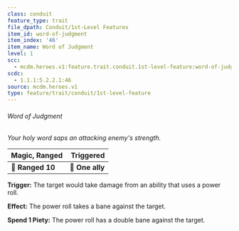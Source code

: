 ```yaml
---
class: conduit
feature_type: trait
file_dpath: Conduit/1st-Level Features
item_id: word-of-judgment
item_index: '46'
item_name: Word of Judgment
level: 1
scc:
  - mcdm.heroes.v1:feature.trait.conduit.1st-level-feature:word-of-judgment
scdc:
  - 1.1.1:5.2.2.1:46
source: mcdm.heroes.v1
type: feature/trait/conduit/1st-level-feature
---
```


###### Word of Judgment

*Your holy word saps an attacking enemy's strength.*

| **Magic, Ranged** |   **Triggered** |
| ----------------- | --------------: |
| **📏 Ranged 10**  | **🎯 One ally** |

**Trigger:** The target would take damage from an ability that uses a power roll.

**Effect:** The power roll takes a bane against the target.

**Spend 1 Piety:** The power roll has a double bane against the target.
